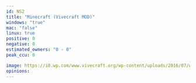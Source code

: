 ```yaml
---
id: NS2
title: "Minecraft (Vivecraft MOD)"
windows: "true"
mac: "false"
linux: true
positive: 0
negative: 0
estimated_owners: "0 - 0"
peak_ccu: 0

image: https://i0.wp.com/www.vivecraft.org/wp-content/uploads/2016/07/wesYwME.png?w=650&ssl=1
opinions:
---
```

